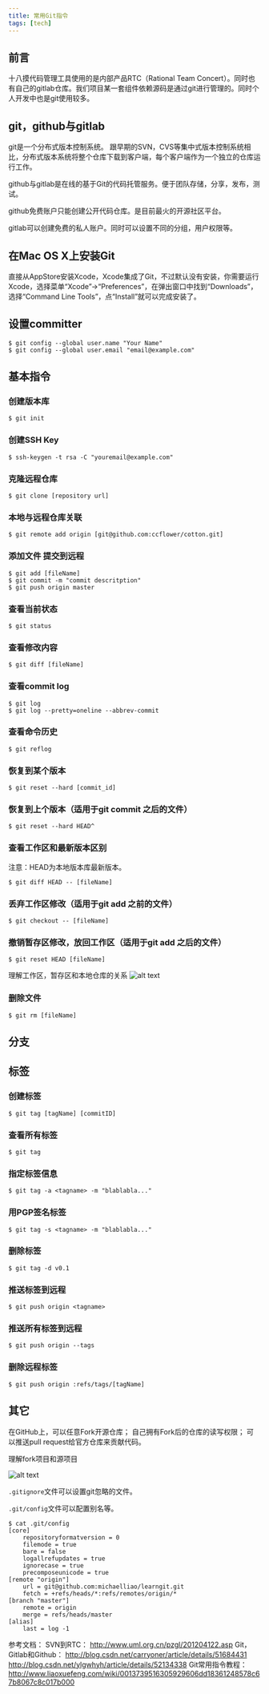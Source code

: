 ```yaml
---
title: 常用Git指令
tags: [tech]
---
```



## 前言

十八摸代码管理工具使用的是内部产品RTC（Rational Team Concert）。同时也有自己的gitlab仓库。我们项目某一套组件依赖源码是通过git进行管理的。同时个人开发中也是git使用较多。

## git，github与gitlab

git是一个分布式版本控制系统。
跟早期的SVN，CVS等集中式版本控制系统相比，分布式版本系统将整个仓库下载到客户端，每个客户端作为一个独立的仓库运行工作。

github与gitlab是在线的基于Git的代码托管服务。便于团队存储，分享，发布，测试。

<!-- more -->

github免费账户只能创建公开代码仓库。是目前最火的开源社区平台。

gitlab可以创建免费的私人账户。同时可以设置不同的分组，用户权限等。

## 在Mac OS X上安装Git

直接从AppStore安装Xcode，Xcode集成了Git，不过默认没有安装，你需要运行Xcode，选择菜单“Xcode”->“Preferences”，在弹出窗口中找到“Downloads”，选择“Command Line Tools”，点“Install”就可以完成安装了。

## 设置committer
    $ git config --global user.name "Your Name"
    $ git config --global user.email "email@example.com"
## 基本指令

### 创建版本库
    $ git init
### 创建SSH Key
    $ ssh-keygen -t rsa -C "youremail@example.com"
### 克隆远程仓库
    $ git clone [repository url]
### 本地与远程仓库关联
    $ git remote add origin [git@github.com:ccflower/cotton.git]
### 添加文件 提交到远程
    $ git add [fileName]
    $ git commit -m "commit descritption"
    $ git push origin master
### 查看当前状态
    $ git status
### 查看修改内容
    $ git diff [fileName]
### 查看commit log
    $ git log
    $ git log --pretty=oneline --abbrev-commit
### 查看命令历史
    $ git reflog
### 恢复到某个版本
    $ git reset --hard [commit_id]
### 恢复到上个版本（适用于git commit 之后的文件）
    $ git reset --hard HEAD^
### 查看工作区和最新版本区别
注意：HEAD为本地版本库最新版本。

    $ git diff HEAD -- [fileName]
### 丢弃工作区修改（适用于git add 之前的文件）
    $ git checkout -- [fileName]
### 撤销暂存区修改，放回工作区（适用于git add 之后的文件）
    $ git reset HEAD [fileName]

理解工作区，暂存区和本地仓库的关系
![alt text](/assets/blogImg/45/1.jpg "理解工作区，暂存区和本地仓库的关系")

### 删除文件
    $ git rm [fileName]
## 分支

## 标签
### 创建标签
    $ git tag [tagName] [commitID]
### 查看所有标签
    $ git tag
### 指定标签信息
    $ git tag -a <tagname> -m "blablabla..."
### 用PGP签名标签
    $ git tag -s <tagname> -m "blablabla..."
### 删除标签
    $ git tag -d v0.1
### 推送标签到远程
    $ git push origin <tagname>
### 推送所有标签到远程
    $ git push origin --tags
### 删除远程标签
    $ git push origin :refs/tags/[tagName]

## 其它
在GitHub上，可以任意Fork开源仓库；
自己拥有Fork后的仓库的读写权限；
可以推送pull request给官方仓库来贡献代码。

理解fork项目和源项目

![alt text](/assets/blogImg/45/2.jpg "理解fork项目和源项目")

`.gitignore`文件可以设置git忽略的文件。

`.git/config`文件可以配置别名等。

    $ cat .git/config 
    [core]
        repositoryformatversion = 0
        filemode = true
        bare = false
        logallrefupdates = true
        ignorecase = true
        precomposeunicode = true
    [remote "origin"]
        url = git@github.com:michaelliao/learngit.git
        fetch = +refs/heads/*:refs/remotes/origin/*
    [branch "master"]
        remote = origin
        merge = refs/heads/master
    [alias]
        last = log -1







参考文档：
SVN到RTC： http://www.uml.org.cn/pzgl/201204122.asp
Git，Gitlab和Github： http://blog.csdn.net/carryoner/article/details/51684431
                                     http://blog.csdn.net/ylgwhyh/article/details/52134338
Git常用指令教程：http://www.liaoxuefeng.com/wiki/0013739516305929606dd18361248578c67b8067c8c017b000

